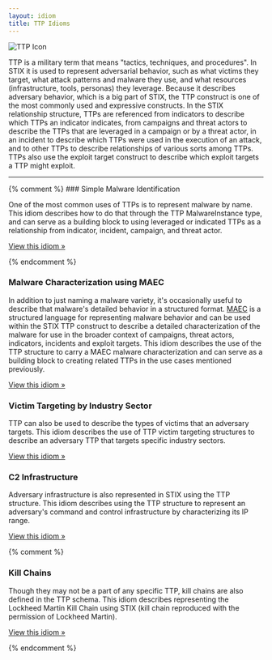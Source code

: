 ```yaml
---
layout: idiom
title: TTP Idioms
---
```


<img src="/images/TTP.png" class="component-img" alt="TTP Icon" />

TTP is a military term that means "tactics, techniques, and procedures". In STIX it is used to represent adversarial behavior, such as what victims they target, what attack patterns and malware they use, and what resources (infrastructure, tools, personas) they leverage. Because it describes adversary behavior, which is a big part of STIX, the TTP construct is one of the most commonly used and expressive constructs. In the STIX relationship structure, TTPs are referenced from indicators to describe which TTPs an indicator indicates, from campaigns and threat actors to describe the TTPs that are leveraged in a campaign or by a threat actor, in an incident to describe which TTPs were used in the execution of an attack, and to other TTPs to describe relationships of various sorts among TTPs. TTPs also use the exploit target construct to describe which exploit targets a TTP might exploit.

<hr class="separator" />
{% comment %}
### Simple Malware Identification

One of the most common uses of TTPs is to represent malware by name. This idiom describes how to do that through the TTP MalwareInstance type, and can serve as a building block to using leveraged or indicated TTPs as a relationship from indicator, incident, campaign, and threat actor.

[View this idiom »](simple-malware)

{% endcomment %}

### Malware Characterization using MAEC

In addition to just naming a malware variety, it's occasionally useful to describe that malware's detailed behavior in a structured format. [MAEC](http://maec.mitre.org) is a structured language for representing malware behavior and can be used within the STIX TTP construct to describe a detailed characterization of the malware for use in the broader context of campaigns, threat actors, indicators, incidents and exploit targets. This idiom describes the use of the TTP structure to carry a MAEC malware characterization and can serve as a building block to creating related TTPs in the use cases mentioned previously.

[View this idiom »](maec-malware)

### Victim Targeting by Industry Sector

TTP can also be used to describe the types of victims that an adversary targets. This idiom describes the use of TTP victim targeting structures to describe an adversary TTP that targets specific industry sectors.

[View this idiom »](industry-sector)

### C2 Infrastructure

Adversary infrastructure is also represented in STIX using the TTP structure. This idiom describes using the TTP structure to represent an adversary's command and control infrastructure by characterizing its IP range.

[View this idiom »](c2-ip-range)

{% comment %}

### Kill Chains

Though they may not be a part of any specific TTP, kill chains are also defined in the TTP schema. This idiom describes representing the Lockheed Martin Kill Chain using STIX (kill chain reproduced with the permission of Lockheed Martin).

[View this idiom »](kill-chain)

{% endcomment %}